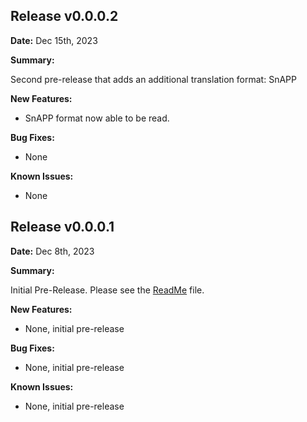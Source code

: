 ## Release v0.0.0.2

**Date:** Dec 15th, 2023

**Summary:**

Second pre-release that adds an additional translation format: SnAPP

**New Features:**

* SnAPP format now able to be read.

**Bug Fixes:**

* None


**Known Issues:**

* None

## Release v0.0.0.1

**Date:** Dec 8th, 2023

**Summary:**

Initial Pre-Release. Please see the [ReadMe](https://github.com/CognexExternal/XmlTranslationTool/blob/main/README.md) file.

**New Features:**

* None, initial pre-release

**Bug Fixes:**

* None, initial pre-release


**Known Issues:**

* None, initial pre-release